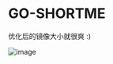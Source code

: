 # GO-SHORTME

优化后的镜像大小就很爽 :)

![image](https://user-images.githubusercontent.com/7960859/106157405-a337fa00-61bd-11eb-8eb3-4838470c2938.png)

